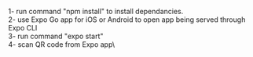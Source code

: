 1- run command "npm install" to install dependancies.\
2- use Expo Go app for iOS or Android to open app being served through Expo CLI\
3- run command "expo start"\
4- scan QR code from Expo app\